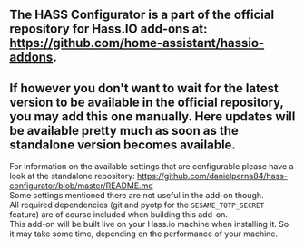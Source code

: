## The HASS Configurator is a part of the official repository for Hass.IO add-ons at: https://github.com/home-assistant/hassio-addons.  
## If however you don't want to wait for the latest version to be available in the official repository, you may add this one manually. Here updates will be available pretty much as soon as the standalone version becomes available.

For information on the available settings that are configurable please have a look at the standalone repository: https://github.com/danielperna84/hass-configurator/blob/master/README.md  
Some settings mentioned there are not useful in the add-on though.  
All required dependencies (git and pyotp for the `SESAME_TOTP_SECRET` feature) are of course included when building this add-on.  
This add-on will be built live on your Hass.io machine when installing it. So it may take some time, depending on the performance of your machine. 